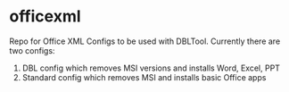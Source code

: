 # officexml

Repo for Office XML Configs to be used with DBLTool. Currently there are two configs:

1. DBL config which removes MSI versions and installs Word, Excel, PPT
2. Standard config which removes MSI and installs basic Office apps
